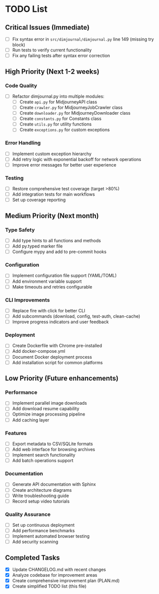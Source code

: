 # TODO List

## Critical Issues (Immediate)

- [ ] Fix syntax error in `src/dimjournal/dimjournal.py` line 149 (missing try block)
- [ ] Run tests to verify current functionality
- [ ] Fix any failing tests after syntax error correction

## High Priority (Next 1-2 weeks)

### Code Quality
- [ ] Refactor dimjournal.py into multiple modules:
  - [ ] Create `api.py` for MidjourneyAPI class
  - [ ] Create `crawler.py` for MidjourneyJobCrawler class
  - [ ] Create `downloader.py` for MidjourneyDownloader class
  - [ ] Create `constants.py` for Constants class
  - [ ] Create `utils.py` for utility functions
  - [ ] Create `exceptions.py` for custom exceptions

### Error Handling
- [ ] Implement custom exception hierarchy
- [ ] Add retry logic with exponential backoff for network operations
- [ ] Improve error messages for better user experience

### Testing
- [ ] Restore comprehensive test coverage (target >80%)
- [ ] Add integration tests for main workflows
- [ ] Set up coverage reporting

## Medium Priority (Next month)

### Type Safety
- [ ] Add type hints to all functions and methods
- [ ] Add py.typed marker file
- [ ] Configure mypy and add to pre-commit hooks

### Configuration
- [ ] Implement configuration file support (YAML/TOML)
- [ ] Add environment variable support
- [ ] Make timeouts and retries configurable

### CLI Improvements
- [ ] Replace fire with click for better CLI
- [ ] Add subcommands (download, config, test-auth, clean-cache)
- [ ] Improve progress indicators and user feedback

### Deployment
- [ ] Create Dockerfile with Chrome pre-installed
- [ ] Add docker-compose.yml
- [ ] Document Docker deployment process
- [ ] Add installation script for common platforms

## Low Priority (Future enhancements)

### Performance
- [ ] Implement parallel image downloads
- [ ] Add download resume capability
- [ ] Optimize image processing pipeline
- [ ] Add caching layer

### Features
- [ ] Export metadata to CSV/SQLite formats
- [ ] Add web interface for browsing archives
- [ ] Implement search functionality
- [ ] Add batch operations support

### Documentation
- [ ] Generate API documentation with Sphinx
- [ ] Create architecture diagrams
- [ ] Write troubleshooting guide
- [ ] Record setup video tutorials

### Quality Assurance
- [ ] Set up continuous deployment
- [ ] Add performance benchmarks
- [ ] Implement automated browser testing
- [ ] Add security scanning

## Completed Tasks

- [x] Update CHANGELOG.md with recent changes
- [x] Analyze codebase for improvement areas
- [x] Create comprehensive improvement plan (PLAN.md)
- [x] Create simplified TODO list (this file)